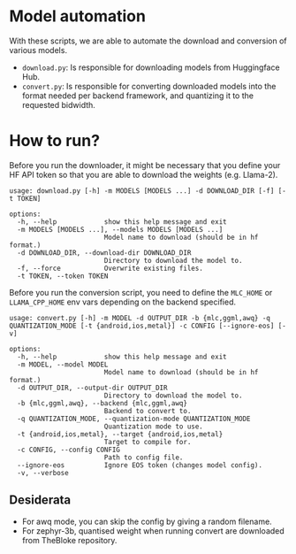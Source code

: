 # Model automation

With these scripts, we are able to automate the download and conversion of various models.

* `download.py`: Is responsible for downloading models from Huggingface Hub.
* `convert.py`: Is responsible for converting downloaded models into the format needed per backend framework, and quantizing it to the requested bidwidth.

# How to run?

Before you run the downloader, it might be necessary that you define your HF API token so that you are able to download the weights (e.g. Llama-2).

```
usage: download.py [-h] -m MODELS [MODELS ...] -d DOWNLOAD_DIR [-f] [-t TOKEN]

options:
  -h, --help            show this help message and exit
  -m MODELS [MODELS ...], --models MODELS [MODELS ...]
                        Model name to download (should be in hf format.)
  -d DOWNLOAD_DIR, --download-dir DOWNLOAD_DIR
                        Directory to download the model to.
  -f, --force           Overwrite existing files.
  -t TOKEN, --token TOKEN
```

Before you run the conversion script, you need to define the `MLC_HOME` or `LLAMA_CPP_HOME` env vars depending on the backend specified.

```
usage: convert.py [-h] -m MODEL -d OUTPUT_DIR -b {mlc,ggml,awq} -q QUANTIZATION_MODE [-t {android,ios,metal}] -c CONFIG [--ignore-eos] [-v]

options:
  -h, --help            show this help message and exit
  -m MODEL, --model MODEL
                        Model name to download (should be in hf format.)
  -d OUTPUT_DIR, --output-dir OUTPUT_DIR
                        Directory to download the model to.
  -b {mlc,ggml,awq}, --backend {mlc,ggml,awq}
                        Backend to convert to.
  -q QUANTIZATION_MODE, --quantization-mode QUANTIZATION_MODE
                        Quantization mode to use.
  -t {android,ios,metal}, --target {android,ios,metal}
                        Target to compile for.
  -c CONFIG, --config CONFIG
                        Path to config file.
  --ignore-eos          Ignore EOS token (changes model config).
  -v, --verbose
```

## Desiderata

* For awq mode, you can skip the config by giving a random filename.
* For zephyr-3b, quantised weight when running convert are downloaded from TheBloke repository.
